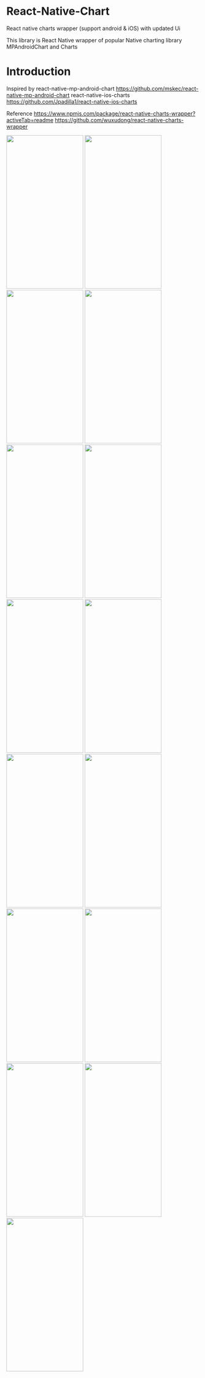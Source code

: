 # React-Native-Chart
React native charts wrapper (support android &amp; iOS) with updated Ui

This library is React Native wrapper of popular Native charting library MPAndroidChart and Charts

# Introduction

Inspired by 
react-native-mp-android-chart  https://github.com/mskec/react-native-mp-android-chart
react-native-ios-charts https://github.com/Jpadilla1/react-native-ios-charts

Reference https://www.npmjs.com/package/react-native-charts-wrapper?activeTab=readme
          https://github.com/wuxudong/react-native-charts-wrapper






<span margin="5px">
  <img width="200" height="400" src="https://user-images.githubusercontent.com/17641451/64861057-9e1bee80-d64c-11e9-8ea4-1f6f65f4d8cf.png">
</span>

<span margin="5px">
  <img width="200" height="400" src="https://user-images.githubusercontent.com/17641451/64861058-9e1bee80-d64c-11e9-9261-47c79dd9bae5.png">
</span>

<span margin="5px">
  <img width="200" height="400" src="https://user-images.githubusercontent.com/17641451/64861059-9eb48500-d64c-11e9-8b68-cc93bac32d66.png">
</span>

<span margin="5px">
  <img width="200" height="400" src="https://user-images.githubusercontent.com/17641451/64861061-9eb48500-d64c-11e9-9178-d4fdd729c37f.png">
</span>

<span margin="5px">
  <img width="200" height="400" src="https://user-images.githubusercontent.com/17641451/64861062-9eb48500-d64c-11e9-9bc9-2d6b800ead15.png">
</span>

<span margin="5px">
  <img width="200" height="400" src="https://user-images.githubusercontent.com/17641451/64861064-9f4d1b80-d64c-11e9-91fc-0e90b181e400.png">
</span>

<span margin="5px">
  <img width="200" height="400" src="https://user-images.githubusercontent.com/17641451/64861065-9f4d1b80-d64c-11e9-9c1c-4204e5487b19.png">
</span>

<span margin="5px">
  <img width="200" height="400" src="https://user-images.githubusercontent.com/17641451/64861070-9fe5b200-d64c-11e9-9915-7b4ac4c16c95.png">
</span>

<span margin="5px">
  <img width="200" height="400" src="https://user-images.githubusercontent.com/17641451/64861071-a07e4880-d64c-11e9-871c-47818ebe7bde.png">
</span>

<span margin="5px">
  <img width="200" height="400" src="https://user-images.githubusercontent.com/17641451/64861073-a07e4880-d64c-11e9-9678-2d01834b760f.png">
</span>

<span margin="5px">
  <img width="200" height="400" src="https://user-images.githubusercontent.com/17641451/64861074-a116df00-d64c-11e9-977c-35e333c46d3f.png">
</span>

<span margin="5px">
  <img width="200" height="400" src="https://user-images.githubusercontent.com/17641451/64861075-a1af7580-d64c-11e9-87e7-c753be24c0d2.png">
</span>

<span margin="5px">
  <img width="200" height="400"src="https://user-images.githubusercontent.com/17641451/64860984-6c0a8c80-d64c-11e9-846b-55e3bf80fc17.png">
</span>

<span margin="5px">
  <img width="200" height="400" src="https://user-images.githubusercontent.com/17641451/64861050-9c522b00-d64c-11e9-82e8-60cec3cad4b0.png">
</span>

<span margin="5px">
  <img width="200" height="400" src="https://user-images.githubusercontent.com/17641451/64861051-9c522b00-d64c-11e9-9aec-34aa4d29b6b5.png">
</span>













